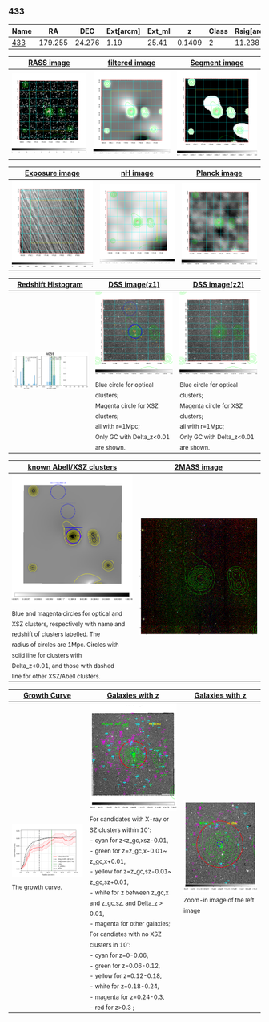 <div STYLE="page-break-after: always;"></div>

### 433

|Name          |RA          |DEC      | Ext[arcm] | Ext_ml | z    | Class| Rsig[arcmin] | CRsig[c/s] | CR500[c/s] | R500[Mpc] |L500[erg/s]|F500[erg/s/cm^2]| M500[Msun]|Tx[keV]|beta|GC(XSZ,Delta_z<0.01)| GC(OPT,Delta_z<0.01)|GC|alias|
|--------------|------------|------------|---|---|-----------|--------|------|------|----|----|----|----|----|----|----|----|----|----|---|
|[433](script/433.md)     | 179.255       | 24.276       | 1.19    | 25.41   | 0.1409 | 2   | 11.238 |0.206 |0.193 |1.009 |2.069e+44 |3.898e-12 |3.347e+14 |4.718 |0.611 |MCXC, |Wen, |MCXC, |k059|

|[RASS image](../image/433/433_img.pdf)|[filtered image](../image/433/433_fil.pdf)|[Segment image](../image/433/433_seg.pdf)|
|-------------------|--------------------|-------------------|
| <img src="../image/433/433_img.png" width="300">  | <img src="../image/433/433_fil.png" width="300">   | <img src="../image/433/433_seg.png" width="300">  |

|[Exposure image](../image/433/433_mex.pdf)| [nH image](../image/433/433_nh.pdf)| [Planck image](../image/433/433_p.pdf)|
|-------------------|--------------------|-------------------|
|<img src="../image/433/433_mex.png" width="300">   | <img src="../image/433/433_nh.png" width="300">    | <img src="../image/433/433_p.png" width="300"> |

|[Redshift Histogram](../image/433/433_zg.pdf) | [DSS image(z1)](../image/433/433_dss_z1.pdf)      |  [DSS image(z2)](../image/433/433_dss_z2.pdf)    |
|-------------------|--------------------|-------------------|
|<img src="../image/433/433_zg.png" width="300"> |<img src="../image/433/433_dss_z1.png" width="300"> <sub><br>Blue circle for optical clusters; <br>Magenta circle for XSZ clusters; <br>all with r=1Mpc; <br>Only GC with Delta_z<0.01 are shown. </sub>| <img src="../image/433/433_dss_z2.png" width="300"><sub><br>Blue circle for optical clusters; <br>Magenta circle for XSZ clusters; <br>all with r=1Mpc; <br>Only GC with Delta_z<0.01 are shown. </sub> |

|[known Abell/XSZ clusters](../image/433/433_m.pdf) | [2MASS image](../image/433/433_2mass.pdf)      |
|-------------------|-------------------|
|<img src=../image/433/433_m.png width="300"> <sub><br>Blue and magenta circles for optical and <br>XSZ clusters, respectively with name and <br>redshift of clusters labelled. The <br>radius of circles are 1Mpc. Circles with <br>solid line for clusters with <br>Delta_z<0.01, and those with dashed <br>line for other XSZ/Abell clusters.        </sub>|<img src="../image/433/433_2mass.png" width="300">  |

|[Growth Curve](../image/433/433_gca_all.png) |[Galaxies with z](../image/433/433_opt_ned.pdf) |[Galaxies with z](../image/433/433_opt_ned_zoom.pdf) |
|-------------------|-------------------|-------------------|
| <img src="../image/433/433_gca_all.png" width="300"> <sub><br>The growth curve.</sub>| <img src=../image/433/433_opt_ned.png width="300"> <br><sub> For candidates with X-ray or SZ clusters within 10': <br> - cyan for z<z_gc,xsz-0.01, <br> - green for z=z_gc,x-0.01~ z_gc,x+0.01, <br> - yellow for z=z_gc,sz-0.01~ z_gc,sz+0.01, <br> - white for z between z_gc,x and z_gc,sz, and Delta_z > 0.01, <br> - magenta for other galaxies; <br>For candiates with no XSZ clusters in 10': <br> - cyan for z=0-0.06, <br> - green for z=0.06-0.12, <br> - yellow for z=0.12-0.18, <br> - white for z=0.18-0.24, <br> - magenta for z=0.24-0.3, <br> - red for z>0.3 ;  </sub>|<img src=../image/433/433_opt_ned_zoom.png width="300">  <br><sub> Zoom-in image of the left image</sub>|




